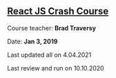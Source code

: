 
## [React JS Crash Course](https://www.youtube.com/watch?v=sBws8MSXN7A)

Course teacher: **Brad Traversy**

Date: **Jan 3, 2019**

Last updated all on 4.04.2021

Last review and run on 10.10.2020

